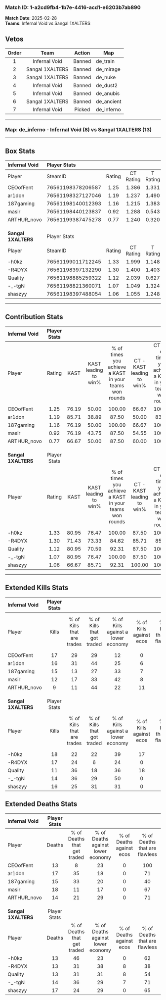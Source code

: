 ### Match ID: 1-a2cd9fb4-1b7e-4416-acd1-e6203b7ab890  
**Match Date**: 2025-02-28  
**Teams**: Infernal Void vs Sangal 1XALTERS  

## Vetos  

| Order | Team | Action | Map |
| :---: | :--: | :----: | --- |
| 1 | Infernal Void | Banned | de_train |
| 2 | Sangal 1XALTERS | Banned | de_mirage |
| 3 | Sangal 1XALTERS | Banned | de_nuke |
| 4 | Infernal Void | Banned | de_dust2 |
| 5 | Infernal Void | Banned | de_anubis |
| 6 | Sangal 1XALTERS | Banned | de_ancient |
| 7 | Infernal Void | Picked | de_inferno |

---  

### **Map**: de_inferno - Infernal Void (8) vs Sangal 1XALTERS (13)  
---  

## Box Stats  

| **Infernal Void**   | Player Stats      |        |           |          |       |      |       |         |        |      |     |
| :- | :- | :-: | :-: | :-: | :-: | :-: | :-: | :-: | :-: | :-: | :-: |
| Player              | SteamID           | Rating | CT Rating | T Rating | KAST  | ADR  | Kills | Assists | Deaths | K/D  | HS% |
| CEOofFent           | 76561198378206587 |  1.25  |   1.386   |  1.331   | 76.19 | 78.1 |  17   |    3    |   13   | 1.31 | 47  |
| ar1don              | 76561198327127046 |  1.19  |   1.237   |  1.490   | 85.71 | 78.8 |  16   |    5    |   17   | 0.94 | 62  |
| 187gaming           | 76561198140012393 |  1.16  |   1.215   |  1.383   | 76.19 | 87.8 |  15   |    5    |   15   | 1.00 | 66  |
| masir               | 76561198440123837 |  0.92  |   1.288   |  0.543   | 76.19 | 73.4 |  12   |    6    |   18   | 0.67 | 41  |
| ARTHUR_novo         | 76561199387475278 |  0.77  |   1.240   |  0.320   | 66.67 | 58.5 |   9   |    4    |   14   | 0.64 | 11  |
|                     |                   |        |           |          |       |      |       |         |        |      |     |
|                     |                   |        |           |          |       |      |       |         |        |      |     |
|                     |                   |        |           |          |       |      |       |         |        |      |     |
| **Sangal 1XALTERS** | Player Stats      |        |           |          |       |      |       |         |        |      |     |
| Player              | SteamID           | Rating | CT Rating | T Rating | KAST  | ADR  | Kills | Assists | Deaths | K/D  | HS% |
| -h0kz               | 76561199011712245 |  1.33  |   1.999   |  1.148   | 80.95 | 78.1 |  18   |    4    |   13   | 1.38 | 44  |
| -R4DYX              | 76561198397132290 |  1.30  |   1.400   |  1.403   | 71.43 | 99.7 |  17   |    6    |   13   | 1.31 | 52  |
| Quality             | 76561198885259322 |  1.12  |   2.039   |  0.627   | 80.95 | 87.1 |  11   |   14    |   13   | 0.85 | 63  |
| -_-tgN              | 76561198821360071 |  1.07  |   1.049   |  1.324   | 80.95 | 54.1 |  14   |    6    |   14   | 1.00 | 92  |
| shaszyy             | 76561198397488054 |  1.06  |   1.055   |  1.248   | 66.67 | 85.5 |  16   |    3    |   17   | 0.94 | 56  |
---  

## Contribution Stats  

| **Infernal Void**   | Player Stats |       |                      |                                                        |                           |                                                             |                          |                                                            |
| :- | :-: | :-: | :-: | :-: | :-: | :-: | :-: | :-: |
| Player              |    Rating    | KAST  | KAST leading to win% | % of times you achieve a KAST in your teams won rounds | CT - KAST leading to win% | CT - % of times you achieve a KAST in your teams won rounds | T - KAST leading to win% | T - % of times you achieve a KAST in your teams won rounds |
| CEOofFent           |     1.25     | 76.19 |        50.00         |                         100.00                         |           66.67           |                           100.00                            |          28.57           |                           100.00                           |
| ar1don              |     1.19     | 85.71 |        38.89         |                         87.50                          |           50.00           |                            83.33                            |          25.00           |                           100.00                           |
| 187gaming           |     1.16     | 76.19 |        50.00         |                         100.00                         |           66.67           |                           100.00                            |          28.57           |                           100.00                           |
| masir               |     0.92     | 76.19 |        43.75         |                         87.50                          |           54.55           |                           100.00                            |          20.00           |                           50.00                            |
| ARTHUR_novo         |     0.77     | 66.67 |        50.00         |                         87.50                          |           60.00           |                           100.00                            |          25.00           |                           50.00                            |
|                     |              |       |                      |                                                        |                           |                                                             |                          |                                                            |
|                     |              |       |                      |                                                        |                           |                                                             |                          |                                                            |
|                     |              |       |                      |                                                        |                           |                                                             |                          |                                                            |
| **Sangal 1XALTERS** | Player Stats |       |                      |                                                        |                           |                                                             |                          |                                                            |
| Player              |    Rating    | KAST  | KAST leading to win% | % of times you achieve a KAST in your teams won rounds | CT - KAST leading to win% | CT - % of times you achieve a KAST in your teams won rounds | T - KAST leading to win% | T - % of times you achieve a KAST in your teams won rounds |
| -h0kz               |     1.33     | 80.95 |        76.47         |                         100.00                         |           87.50           |                           100.00                            |          66.67           |                           100.00                           |
| -R4DYX              |     1.30     | 71.43 |        73.33         |                         84.62                          |           85.71           |                            85.71                            |          62.50           |                           83.33                            |
| Quality             |     1.12     | 80.95 |        70.59         |                         92.31                          |           87.50           |                           100.00                            |          55.56           |                           83.33                            |
| -_-tgN              |     1.07     | 80.95 |        76.47         |                         100.00                         |           87.50           |                           100.00                            |          66.67           |                           100.00                           |
| shaszyy             |     1.06     | 66.67 |        85.71         |                         92.31                          |          100.00           |                           100.00                            |          71.43           |                           83.33                            |
---  

## Extended Kills Stats  

| **Infernal Void**   | Player Stats |                            |                            |                                    |                         |                              |                                 |                                       |                    |           |
| :- | :-: | :-: | :-: | :-: | :-: | :-: | :-: | :-: | :-: | :-: |
| Player              |    Kills     | % of Kills that are trades | % of Kills that got traded | % of Kills against a lower economy | % of Kills against ecos | % of Kills that are flawless | % of Kills that are close duels | % of Kills that are assisted by flash | Pistol Round Kills | AWP Kills |
| CEOofFent           |      17      |             29             |             29             |                 12                 |            0            |              65              |                0                |                   0                   |         1          |     0     |
| ar1don              |      16      |             31             |             44             |                 25                 |            6            |              56              |                0                |                   6                   |         3          |     1     |
| 187gaming           |      15      |             13             |             27             |                 33                 |            7            |              73              |                0                |                   0                   |         0          |     0     |
| masir               |      12      |             17             |             33             |                 42                 |            8            |              50              |               17                |                   0                   |         2          |     0     |
| ARTHUR_novo         |      9       |             11             |             44             |                 22                 |           11            |              56              |                0                |                  11                   |         0          |     0     |
|                     |              |                            |                            |                                    |                         |                              |                                 |                                       |                    |           |
|                     |              |                            |                            |                                    |                         |                              |                                 |                                       |                    |           |
|                     |              |                            |                            |                                    |                         |                              |                                 |                                       |                    |           |
| **Sangal 1XALTERS** | Player Stats |                            |                            |                                    |                         |                              |                                 |                                       |                    |           |
| Player              |    Kills     | % of Kills that are trades | % of Kills that got traded | % of Kills against a lower economy | % of Kills against ecos | % of Kills that are flawless | % of Kills that are close duels | % of Kills that are assisted by flash | Pistol Round Kills | AWP Kills |
| -h0kz               |      18      |             22             |             22             |                 39                 |           17            |              67              |                6                |                  11                   |         2          |     0     |
| -R4DYX              |      17      |             24             |             6              |                 24                 |            0            |              65              |                0                |                   6                   |         1          |     0     |
| Quality             |      11      |             36             |             18             |                 36                 |           18            |              91              |                0                |                   9                   |         4          |     0     |
| -_-tgN              |      14      |             36             |             29             |                 50                 |            0            |              79              |                0                |                   0                   |         2          |     0     |
| shaszyy             |      16      |             25             |             31             |                 31                 |            0            |              50              |               13                |                   6                   |         1          |     4     |
## Extended Deaths Stats  

| **Infernal Void**   | Player Stats |                             |                                   |                          |                               |                            |                           |               |
| :- | :-: | :-: | :-: | :-: | :-: | :-: | :-: | :-: |
| Player              |    Deaths    | % of Deaths that get traded | % of Deaths against lower economy | % of Deaths against ecos | % of Deaths that are flawless | % of Deaths that are close | % of Deaths while blinded | Deaths to AWP |
| CEOofFent           |      13      |              8              |                23                 |            0             |              100              |             0              |             8             |       0       |
| ar1don              |      17      |             35              |                18                 |            0             |              71               |             0              |            12             |       1       |
| 187gaming           |      15      |             33              |                20                 |            0             |              40               |             0              |             0             |       0       |
| masir               |      18      |             11              |                17                 |            0             |              67               |             11             |             6             |       1       |
| ARTHUR_novo         |      14      |             21              |                29                 |            0             |              71               |             7              |             7             |       2       |
|                     |              |                             |                                   |                          |                               |                            |                           |               |
|                     |              |                             |                                   |                          |                               |                            |                           |               |
|                     |              |                             |                                   |                          |                               |                            |                           |               |
| **Sangal 1XALTERS** | Player Stats |                             |                                   |                          |                               |                            |                           |               |
| Player              |    Deaths    | % of Deaths that get traded | % of Deaths against lower economy | % of Deaths against ecos | % of Deaths that are flawless | % of Deaths that are close | % of Deaths while blinded | Deaths to AWP |
| -h0kz               |      13      |             46              |                23                 |            0             |              62               |             0              |             8             |       0       |
| -R4DYX              |      13      |             31              |                38                 |            8             |              38               |             0              |             0             |       1       |
| Quality             |      13      |             31              |                31                 |            8             |              54               |             8              |             0             |       0       |
| -_-tgN              |      14      |             36              |                29                 |            7             |              71               |             7              |             7             |       0       |
| shaszyy             |      17      |             24              |                29                 |            0             |              65               |             0              |             0             |       0       |
